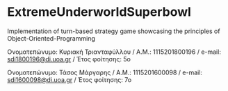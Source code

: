# ExtremeUnderworldSuperbowl
Implementation of turn-based strategy game showcasing the principles of Object-Oriented-Programming

Ονοματεπώνυμο: Κυριακή Τριανταφύλλου / Α.Μ.: 1115201800196 / e-mail: sdi1800196@di.uoa.gr / Έτος φοίτησης: 5ο

Ονοματεπώνυμο: Τάσος Μάργαρης / Α.Μ.: 1115201600098 / e-mail: sdi1600098@di.uoa.gr / Έτος φοίτησης: 7ο
